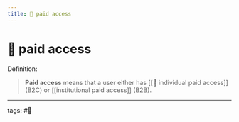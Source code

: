 ```yaml
---
title: 📐 paid access
---
```

# 📐 paid access
Definition:
>**Paid access** means that a user either has [[📐 individual paid access]] (B2C) or [[institutional paid access]] (B2B).

---
tags: #📐 
